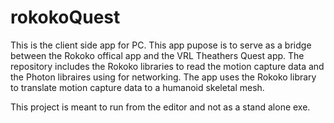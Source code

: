 # rokokoQuest

This is the client side app for PC. This app pupose is to serve as a bridge between the Rokoko offical app and the VRL Theathers Quest app.
The repository includes the Rokoko libraries to read the motion capture data and the Photon libraires using for networking. The app uses the Rokoko library to translate motion capture data to a humanoid skeletal mesh.

This project is meant to run from the editor and not as a stand alone exe.
